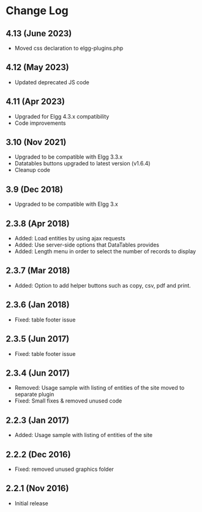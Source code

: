 # Change Log

## 4.13 (June 2023)

- Moved css declaration to elgg-plugins.php

## 4.12 (May 2023)

- Updated deprecated JS code

## 4.11 (Apr 2023)

- Upgraded for Elgg 4.3.x compatibility
- Code improvements

## 3.10 (Nov 2021)

- Upgraded to be compatible with Elgg 3.3.x
- Datatables buttons upgraded to latest version (v1.6.4)
- Cleanup code

## 3.9 (Dec 2018)

- Upgraded to be compatible with Elgg 3.x

## 2.3.8 (Apr 2018)

- Added: Load entities by using ajax requests
- Added: Use server-side options that DataTables provides
- Added: Length menu in order to select the number of records to display

## 2.3.7 (Mar 2018)

- Added: Option to add helper buttons such as copy, csv, pdf and print.

## 2.3.6 (Jan 2018)

- Fixed: table footer issue

## 2.3.5 (Jun 2017)

- Fixed: table footer issue

## 2.3.4 (Jun 2017)

- Removed: Usage sample with listing of entities of the site moved to separate plugin
- Fixed: Small fixes & removed unused code

## 2.2.3 (Jan 2017)

- Added: Usage sample with listing of entities of the site

## 2.2.2 (Dec 2016)

- Fixed: removed unused graphics folder

## 2.2.1 (Nov 2016)

- Initial release
